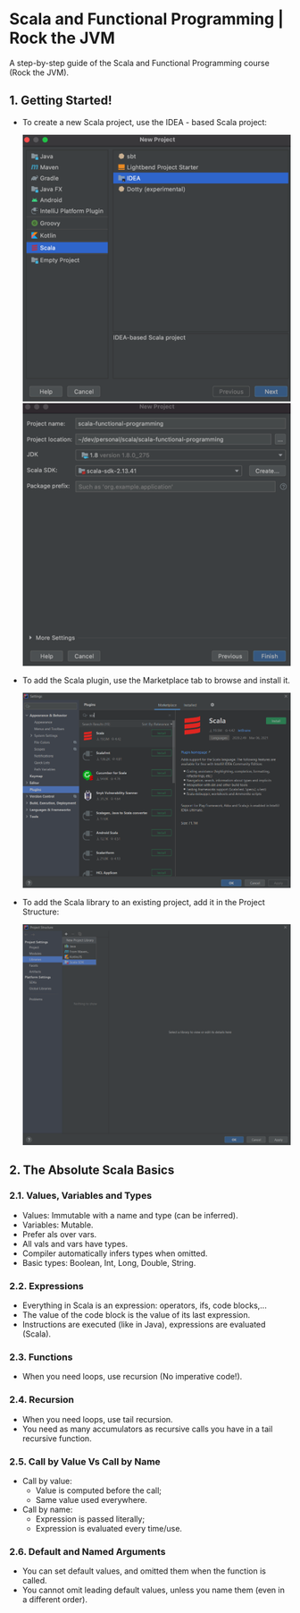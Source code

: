 # Scala and Functional Programming | Rock the JVM

A step-by-step guide of the Scala and Functional Programming course (Rock the JVM).

## 1. Getting Started!

- To create a new Scala project, use the IDEA - based Scala project:

  ![createScalaProjectStep1](images/createScalaProjectStep1.png)
  ![createScalaProjectStep2](images/createScalaProjectStep2.png)

- To add the Scala plugin, use the Marketplace tab to browse and install it.

  ![scalaPlugin](images/scalaPlugin.png)

- To add the Scala library to an existing project, add it in the Project Structure:

  ![scalaLibrary](images/scalaLibrary.png)

## 2. The Absolute Scala Basics

### 2.1. Values, Variables and Types
- Values: Immutable with a name and type (can be inferred).
- Variables: Mutable.
- Prefer als over vars.
- All vals and vars have types.
- Compiler automatically infers types when omitted.
- Basic types: Boolean, Int, Long, Double, String.

### 2.2. Expressions
- Everything in Scala is an expression: operators, ifs, code blocks,...
- The value of the code block is the value of its last expression.
- Instructions are executed (like in Java), expressions are evaluated (Scala).

### 2.3. Functions
- When you need loops, use recursion (No imperative code!).

### 2.4. Recursion
- When you need loops, use tail recursion.
- You need as many accumulators as recursive calls you have in a tail recursive function.

### 2.5. Call by Value Vs Call by Name
- Call by value:
  - Value is computed before the call;
  - Same value used everywhere.
- Call by name:
  - Expression is passed literally;
  - Expression is evaluated every time/use.

### 2.6. Default and Named Arguments
- You can set default values, and omitted them when the function is called.
- You cannot omit leading default values, unless you name them (even in a different order).  


